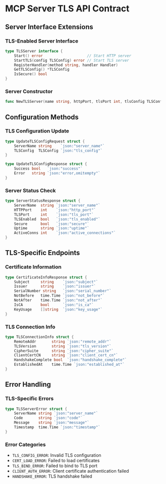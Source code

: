# MCP Server TLS API Contract

## Server Interface Extensions

### TLS-Enabled Server Interface
```go
type TLSServer interface {
    Start() error                    // Start HTTP server
    StartTLS(config TLSConfig) error // Start TLS server
    RegisterHandler(method string, handler Handler)
    GetTLSConfig() *TLSConfig
    IsSecure() bool
}
```

### Server Constructor
```go
func NewTLSServer(name string, httpPort, tlsPort int, tlsConfig TLSConfig) *Server
```

## Configuration Methods

### TLS Configuration Update
```go
type UpdateTLSConfigRequest struct {
    ServerName string    `json:"server_name"`
    TLSConfig  TLSConfig `json:"tls_config"`
}

type UpdateTLSConfigResponse struct {
    Success bool   `json:"success"`
    Error   string `json:"error,omitempty"`
}
```

### Server Status Check
```go
type ServerStatusResponse struct {
    ServerName  string `json:"server_name"`
    HTTPPort    int    `json:"http_port"`
    TLSPort     int    `json:"tls_port"`
    TLSEnabled  bool   `json:"tls_enabled"`
    Secure      bool   `json:"secure"`
    Uptime      string `json:"uptime"`
    ActiveConns int    `json:"active_connections"`
}
```

## TLS-Specific Endpoints

### Certificate Information
```go
type CertificateInfoResponse struct {
    Subject     string    `json:"subject"`
    Issuer      string    `json:"issuer"`
    SerialNumber string   `json:"serial_number"`
    NotBefore   time.Time `json:"not_before"`
    NotAfter    time.Time `json:"not_after"`
    IsCA        bool      `json:"is_ca"`
    KeyUsage    []string  `json:"key_usage"`
}
```

### TLS Connection Info
```go
type TLSConnectionInfo struct {
    RemoteAddr       string `json:"remote_addr"`
    TLSVersion       string `json:"tls_version"`
    CipherSuite      string `json:"cipher_suite"`
    ClientCertCN     string `json:"client_cert_cn"`
    HandshakeComplete bool  `json:"handshake_complete"`
    EstablishedAt    time.Time `json:"established_at"`
}
```

## Error Handling

### TLS-Specific Errors
```go
type TLSServerError struct {
    ServerName string `json:"server_name"`
    Code       string `json:"code"`
    Message    string `json:"message"`
    Timestamp  time.Time `json:"timestamp"`
}
```

### Error Categories
- `TLS_CONFIG_ERROR`: Invalid TLS configuration
- `CERT_LOAD_ERROR`: Failed to load certificates
- `TLS_BIND_ERROR`: Failed to bind to TLS port
- `CLIENT_AUTH_ERROR`: Client certificate authentication failed
- `HANDSHAKE_ERROR`: TLS handshake failed
